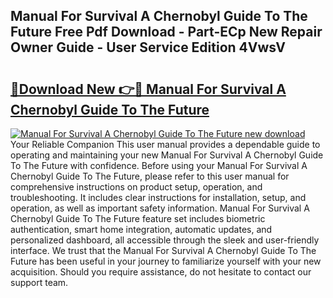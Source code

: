 ## Manual For Survival A Chernobyl Guide To The Future Free Pdf Download - Part-ECp New Repair Owner Guide - User Service Edition 4VwsV

# <h2><a href="http://cf24523.oget.top/?id=Manual+For+Survival+A+Chernobyl+Guide+To+The+Future">🔗Download New 👉🔴 Manual For Survival A Chernobyl Guide To The Future</a></h2>

[![Manual For Survival A Chernobyl Guide To The Future new download](https://i.imgur.com/5g1atiW.png)](http://cf24523.oget.top/?id=Manual+For+Survival+A+Chernobyl+Guide+To+The+Future)
Your Reliable Companion This user manual provides a dependable guide to operating and maintaining your new Manual For Survival A Chernobyl Guide To The Future with confidence. Before using your Manual For Survival A Chernobyl Guide To The Future, please refer to this user manual for comprehensive instructions on product setup, operation, and troubleshooting. It includes clear instructions for installation, setup, and operation, as well as important safety information. Manual For Survival A Chernobyl Guide To The Future feature set includes biometric authentication, smart home integration, automatic updates, and personalized dashboard, all accessible through the sleek and user-friendly interface. We trust that the Manual For Survival A Chernobyl Guide To The Future has been useful in your journey to familiarize yourself with your new acquisition. Should you require assistance, do not hesitate to contact our support team.
